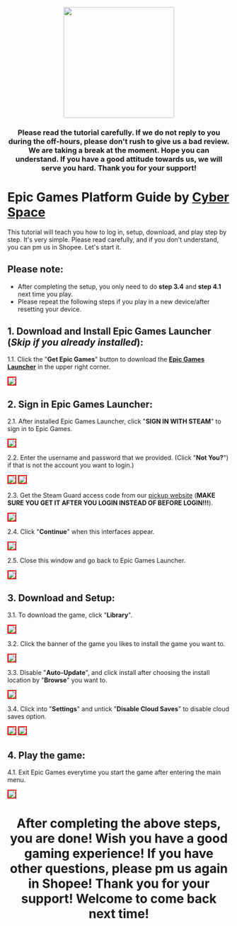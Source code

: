 <p align="center">
<img src="https://user-images.githubusercontent.com/91774682/135708227-fefb44fa-ae60-4d5b-8cdf-a68d30176e66.png" width="250" height="250">
</p>

<center> <h3>Please read the tutorial carefully. If we do not reply to you during the off-hours, please don't rush to give us a bad review. We are taking a break at the moment. Hope you can understand. If you have a good attitude towards us, we will serve you hard. Thank you for your support!</h3> </center>
 
# Epic Games Platform Guide by [Cyber Space](https://shopee.com.my/cyberspace1902)
This tutorial will teach you how to log in, setup, download, and play step by step. It's very simple. Please read carefully, and if you don't understand, you can pm us in Shopee. Let's start it.

## Please note:
* After completing the setup, you only need to do **step 3.4** and **step 4.1** next time you play.
* Please repeat the following steps if you play in a new device/after resetting your device.

## 1. Download and Install Epic Games Launcher (*Skip if you already installed*):
1.1. Click the "**Get Epic Games**" button to download the **[Epic Games Launcher](https://shopee.com.my/cyberspace1902)** in the upper right corner.

 <img src="https://user-images.githubusercontent.com/91774682/135710061-fa37dd20-8979-4595-b108-38100dfd6390.jpg" style="border: 2px solid red" />
 
## 2. Sign in Epic Games Launcher:
2.1. After installed Epic Games Launcher, click "**SIGN IN WITH STEAM**" to sign in to Epic Games.

<img src="https://user-images.githubusercontent.com/91774682/135710625-e045cba1-e110-4609-b850-125d0a954403.jpg" style="border: 2px solid red" />

2.2. Enter the username and password that we provided. (Click "**Not You?**") if that is not the account you want to login.)

<img src="https://user-images.githubusercontent.com/91774682/135710984-33fe378b-2560-4636-9814-e04232542de1.jpg" style="border: 2px solid red" />

<img src="https://user-images.githubusercontent.com/91774682/135710983-f27fba48-a511-40a5-996f-cf2a10b2fa8f.jpg" style="border: 2px solid red" />

2.3. Get the Steam Guard access code from our [pickup website](https://cyberspace.cyou) (**MAKE SURE YOU GET IT AFTER YOU LOGIN INSTEAD OF BEFORE LOGIN!!!**).

<img src="https://user-images.githubusercontent.com/91774682/135711149-74214b5a-480e-4814-a8a4-7a15e6ced7cf.jpg" style="border: 2px solid red" />

2.4. Click "**Continue**" when this interfaces appear.

<img src="https://user-images.githubusercontent.com/91774682/135711369-4dbf71b7-2584-4941-8bfc-ba6c230a9362.jpg" style="border: 2px solid red" />

2.5. Close this window and go back to Epic Games Launcher.

<img src="https://user-images.githubusercontent.com/91774682/135711392-a6cc9575-1c93-4596-bfe8-eaf8ae7a662c.jpg" style="border: 2px solid red" />

## 3. Download and Setup:

3.1. To download the game, click "**Library**".

<img src="https://user-images.githubusercontent.com/91774682/135711446-c91f6f27-153e-465c-82f9-04b31c30ef4d.jpg" style="border: 2px solid red" />

3.2. Click the banner of the game you likes to install the game you want to.

<img src="https://user-images.githubusercontent.com/91774682/135711476-bd72b8cb-ab12-48bd-a8a7-35cbf2562522.jpg" style="border: 2px solid red" />

3.3. Disable "**Auto-Update**", and click install after choosing the install location by "**Browse**" you want to.

<img src="https://user-images.githubusercontent.com/91774682/135711591-b2459e12-41c7-4412-ae88-49d85a73f041.jpg" style="border: 2px solid red" />

3.4. Click into "**Settings**" and untick "**Disable Cloud Saves**" to disable cloud saves option.

<img src="https://user-images.githubusercontent.com/91774682/135711644-49f1130f-a0dc-4d2e-990c-cad5052e018f.jpg" style="border: 2px solid red" />

<img src="https://user-images.githubusercontent.com/91774682/135711660-61533f36-400d-4653-9a8d-299ba73753b5.jpg" style="border: 2px solid red" />

## 4. Play the game:
4.1. Exit Epic Games everytime you start the game after entering the main menu.

<img src="https://user-images.githubusercontent.com/91774682/135712006-1e288fe0-84ab-4d1e-88bd-0e0741a569f1.jpg" style="border: 2px solid red" />

<h2></h2>

<center> <h1>After completing the above steps, you are done! Wish you have a good gaming experience! If you have other questions, please pm us again in Shopee! Thank you for your support! Welcome to come back next time!</h1> </center>
